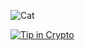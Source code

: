 <!-- WALLET-LINKING-BEGIN
{
  "lastUpdated": "2025-06-10T07:40:37.917Z",
  "wallets": [
    {
      "chain": "ethereum",
      "address": "0xF61864Ef689aa48C0C4dBcFe505aa581A53D6567"
    },
    {
      "chain": "solana",
      "address": "413DFaXNhLyGmiLNKUBQRzK3vRMF4X7dtbu7NcY4gjQi"
    }
  ]
}
WALLET-LINKING-END -->


<div align="left">

![Cat](https://github.com/user-attachments/assets/d71ac988-8389-4fd1-928e-0be3951066ed)

</div>



[![Tip in Crypto](https://tip.md/badge.svg)](https://tip.md/Dangoz)
